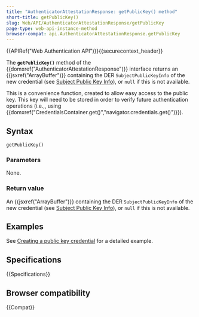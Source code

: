 ```yaml
---
title: "AuthenticatorAttestationResponse: getPublicKey() method"
short-title: getPublicKey()
slug: Web/API/AuthenticatorAttestationResponse/getPublicKey
page-type: web-api-instance-method
browser-compat: api.AuthenticatorAttestationResponse.getPublicKey
---
```


{{APIRef("Web Authentication API")}}{{securecontext_header}}

The **`getPublicKey()`** method of the {{domxref("AuthenticatorAttestationResponse")}} interface returns an {{jsxref("ArrayBuffer")}} containing the DER `SubjectPublicKeyInfo` of the new credential (see [Subject Public Key Info](https://www.rfc-editor.org/rfc/rfc5280#section-4.1.2.7)), or `null` if this is not available.

This is a convenience function, created to allow easy access to the public key. This key will need to be stored in order to verify future authentication operations (i.e.,, using {{domxref("CredentialsContainer.get()","navigator.credentials.get()")}}).

## Syntax

```js-nolint
getPublicKey()
```

### Parameters

None.

### Return value

An {{jsxref("ArrayBuffer")}} containing the DER `SubjectPublicKeyInfo` of the new credential (see [Subject Public Key Info](https://www.rfc-editor.org/rfc/rfc5280#section-4.1.2.7)), or `null` if this is not available.

## Examples

See [Creating a public key credential](/en-US/docs/Web/API/CredentialsContainer/create#creating_a_public_key_credential) for a detailed example.

## Specifications

{{Specifications}}

## Browser compatibility

{{Compat}}
